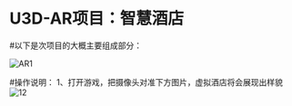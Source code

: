# U3D-AR项目：智慧酒店 

#以下是次项目的大概主要组成部分： 

![AR1](https://github.com/DomKing-AI/U3D-AR1/assets/145100218/8ae2c260-c364-48cf-8c82-4799a8f7d0e8) 

#操作说明： 
  1、打开游戏，把摄像头对准下方图片，虚拟酒店将会展现出样貌
![12](https://github.com/DomKing-AI/U3D-AR1/assets/145100218/a4ba58c3-9d44-4c80-93e9-d941c15c2311) 



